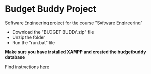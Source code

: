 # Budget Buddy Project
Software Engineering project for the course "Software Engineering"
<ul>
<li>Download the "BUDGET BUDDY.zip" file <br></li>
<li>Unzip the folder <br></li>
<li>Run the "run.bat" file <br></li>
</ul>

<strong>Make sure you have installed XAMPP and created the budgetbuddy database</strong>
<p>Find instructions <a href="https://docs.google.com/document/d/e/2PACX-1vS6MrOAOcwNcxkjKl3AjAX3mgEgGXkT4Io5MudKHbeW6W4e-4qpdurCuKC5iL9HGwQuzTiS5zxieLn7/pub" target="_blank">here</a></p>
